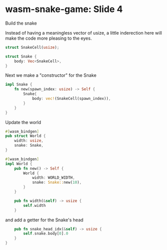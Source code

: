 # wasm-snake-game: Slide 4

Build the snake

Instead of having a meaningless vector of usize, a little inderection here
will make the code more pleasing to the eyes.

```rust
struct SnakeCell(usize);

struct Snake {
    body: Vec<SnakeCell>,
}
```
Next we make a "constructor" for the Snake
```rust
impl Snake {
    fn new(spawn_index: usize) -> Self {
        Snake{
            body: vec!(SnakeCell(spawn_index)),
        }
    }
}
```

Update the world

```rust
#[wasm_bindgen]
pub struct World {
    width: usize,
    snake: Snake,
}

#[wasm_bindgen]
impl World {
    pub fn new() -> Self {
        World { 
            width: WORLD_WIDTH,
            snake: Snake::new(10),
        }
    }

    pub fn width(&self) -> usize {
        self.width
    }
```

and add a getter for the Snake's head

```rust
    pub fn snake_head_idx(&self) -> usize {
        self.snake.body[0].0
    }
}
```
